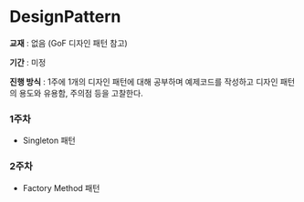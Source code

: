 # DesignPattern

**교재** : 없음 (GoF 디자인 패턴 참고)

**기간** : 미정

**진행 방식** : 1주에 1개의 디자인 패턴에 대해 공부하며 예제코드를 작성하고 디자인 패턴의 용도와 유용함, 주의점 등을 고찰한다.

### 1주차

- Singleton 패턴


### 2주차

* Factory Method 패턴
